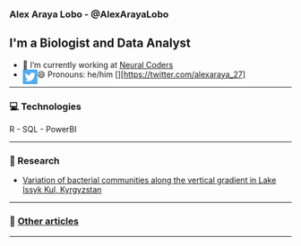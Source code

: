 ### Alex Araya Lobo - @AlexArayaLobo

## I'm a Biologist and Data Analyst


- 🔭 I’m currently working at [Neural Coders][website]
- 😄 Pronouns: he/him
[<img align="left" alt="Twitter" width="26px" src="https://github.com/AlexArayaLobo/Technologies/blob/main/Technologies/Twitter.png?raw=true"/>][https://twitter.com/alexaraya_27]

---

### 💻 Technologies
R - SQL - PowerBI

---

### 📝 Research

- [Variation of bacterial communities along the vertical gradient in Lake Issyk Kul, Kyrgyzstan](https://www.biorxiv.org/content/10.1101/864355v1)

---

### 📌 [Other articles][articles]

---

<!-- LINKS -->
[website]: https://neuralcoders.com/
[articles]: https://neuralcoders.com/public/Articles/articles.html




